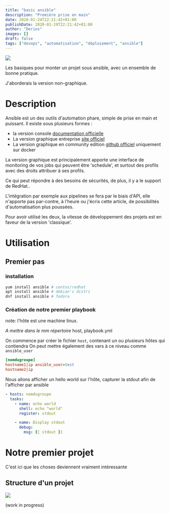 ```yaml
---
title: "basic ansible"
description: "Première prise en main"
date: 2020-01-24T22:21:42+01:00
publishDate: 2020-01-19T22:21:42+01:00
author: "Derios"
images: []
draft: false
tags: ["devops", "automatisation", "déploiement", "ansible"]
---
```


![](/posts/images/ansible.png)

Les basiques pour monter un projet sous ansible, avec un ensemble de bonne pratique.

J'aborderais la version non-graphique.

# Description

Ansible  est un des outils d'automation phare, simple de prise en main et puissant.
Il existe sous plusieurs formes :
- la version console  [documentation officielle](https://docs.ansible.com/ansible/latest/index.html)
- La version graphique entreprise [site officiel](https://www.ansible.com/products/tower)
- La version graphique en community edition [github officiel](https://github.com/ansible/awx) uniquement sur docker

La version graphique est principalement apporte une interface de monitoring de vos jobs qui peuvent être 'schedule', et surtout des profils avec des droits attribuer à ses profils.

Ce qui peut répondre à des besoins de sécurités, de plus, il y a le support de RedHat..

L'intégration par exemple aux pipelines se fera par le biais d'API, elle n'apporte pas par-contre, à l'heure ou j'écris cette article, de possibilités d'automatisation plus poussées.

Pour avoir utilisé les deux, la vitesse de développement des projets est en faveur de la version 'classique'.

# Utilisation

## Premier pas

### installation

```bash
yum install ansible # centos/redhat
apt install ansible # debian's distri
dnf install ansible # fedora
```

### Création de notre premier playbook

note: l'hôte est une machine linux.

*A mettre dans le mm répertoire* host, playbook.yml

On commence par créer le fichier `host`, contenant un ou plusieurs hôtes qui contiendra
On peut mettre également des vars à ce niveau comme `ansible_user`
```INI
[nomdugroupe]
hostname1|ip ansible_user=test
hostname2|ip

```
Nous allons afficher un hello world sur l'hôte, capturer la stdout afin de l'afficher par ansible

```yaml
- hosts: nomdugroupe
  tasks:
    - name: echo world
      shell: echo "world"
      register: stdout

    - name: Display stdout
      debug:
        msg: {{ stdout }}
```

# Notre premier projet

C'est ici que les choses deviennent vraiment intéressante

## Structure d'un projet

![](../images/structure.jpg)

(work in progress)

